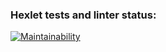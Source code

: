 ### Hexlet tests and linter status:
[![Maintainability](https://api.codeclimate.com/v1/badges/3601497caad28c145e0f/maintainability)](https://codeclimate.com/github/AlexRose7/frontend-project-44/maintainability)
